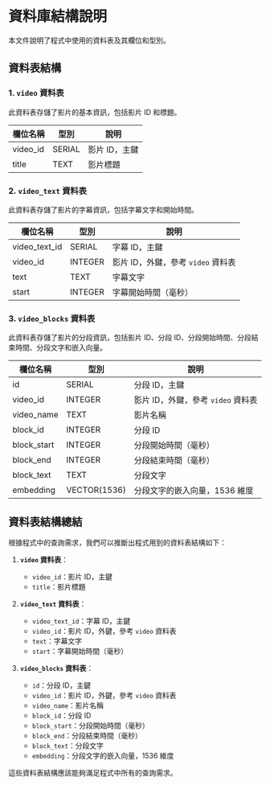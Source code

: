# 資料庫結構說明

本文件說明了程式中使用的資料表及其欄位和型別。

## 資料表結構

### 1. `video` 資料表

此資料表存儲了影片的基本資訊，包括影片 ID 和標題。

| 欄位名稱 | 型別    | 說明       |
| -------- | ------- | ---------- |
| video_id | SERIAL  | 影片 ID，主鍵 |
| title    | TEXT    | 影片標題   |

### 2. `video_text` 資料表

此資料表存儲了影片的字幕資訊，包括字幕文字和開始時間。

| 欄位名稱     | 型別    | 說明             |
| ------------ | ------- | ---------------- |
| video_text_id | SERIAL  | 字幕 ID，主鍵     |
| video_id     | INTEGER | 影片 ID，外鍵，參考 `video` 資料表 |
| text         | TEXT    | 字幕文字         |
| start        | INTEGER | 字幕開始時間（毫秒） |

### 3. `video_blocks` 資料表

此資料表存儲了影片的分段資訊，包括影片 ID、分段 ID、分段開始時間、分段結束時間、分段文字和嵌入向量。

| 欄位名稱     | 型別    | 說明             |
| ------------ | ------- | ---------------- |
| id           | SERIAL  | 分段 ID，主鍵     |
| video_id     | INTEGER | 影片 ID，外鍵，參考 `video` 資料表 |
| video_name   | TEXT    | 影片名稱         |
| block_id     | INTEGER | 分段 ID          |
| block_start  | INTEGER | 分段開始時間（毫秒） |
| block_end    | INTEGER | 分段結束時間（毫秒） |
| block_text   | TEXT    | 分段文字         |
| embedding    | VECTOR(1536)  | 分段文字的嵌入向量，1536 維度 |

## 資料表結構總結

根據程式中的查詢需求，我們可以推斷出程式用到的資料表結構如下：

1. **`video` 資料表**：
    - `video_id`：影片 ID，主鍵
    - `title`：影片標題

2. **`video_text` 資料表**：
    - `video_text_id`：字幕 ID，主鍵
    - `video_id`：影片 ID，外鍵，參考 `video` 資料表
    - `text`：字幕文字
    - `start`：字幕開始時間（毫秒）

3. **`video_blocks` 資料表**：
    - `id`：分段 ID，主鍵
    - `video_id`：影片 ID，外鍵，參考 `video` 資料表
    - `video_name`：影片名稱
    - `block_id`：分段 ID
    - `block_start`：分段開始時間（毫秒）
    - `block_end`：分段結束時間（毫秒）
    - `block_text`：分段文字
    - `embedding`：分段文字的嵌入向量，1536 維度

這些資料表結構應該能夠滿足程式中所有的查詢需求。
